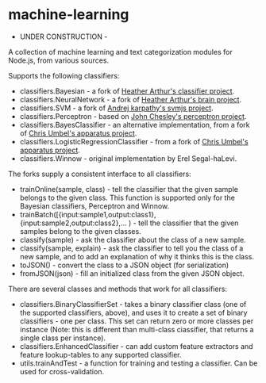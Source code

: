 machine-learning
================

- UNDER CONSTRUCTION -

A collection of machine learning and text categorization modules for Node.js, from various sources.

Supports the following classifiers:

* classifiers.Bayesian  - a fork of [Heather Arthur's classifier project](https://github.com/harthur/classifier).
* classifiers.NeuralNetwork - a fork of [Heather Arthur's brain project](https://github.com/harthur/brain).
* classifiers.SVM - a fork of [Andrej karpathy's svmjs project](https://github.com/karpathy/svmjs).
* classifiers.Perceptron - based on [John Chesley's perceptron project](https://github.com/chesles/perceptron).
* classifiers.BayesClassifier - an alternative implementation, from a fork of [Chris Umbel's apparatus project](https://github.com/chesles/perceptron).
* classifiers.LogisticRegressionClassifier - from a fork of  [Chris Umbel's apparatus project](https://github.com/chesles/perceptron).
* classifiers.Winnow - original implementation by Erel Segal-haLevi.

The forks supply a consistent interface to all classifiers:

* trainOnline(sample, class) - tell the classifier that the given sample belongs to the given class. This function is supported only for the Bayesian classifiers, Perceptron and Winnow.
* trainBatch([{input:sample1,output:class1}, {input:sample2,output:class2},... ) -  tell the classifier that the given samples belong to the given classes.
* classify(sample) - ask the classifier about the class of a new sample.
* classify(sample, explain) - ask the classifier to tell you the class of a new sample, and to add an explanation of why it thinks this is the class.
* toJSON() - convert the class to a JSON object (for serialization)
* fromJSON(json) - fill an initialized class from the given JSON object.

There are several classes and methods that work for all classifiers:

* classifiers.BinaryClassifierSet - takes a binary classifier class (one of the supported classifiers, above), and uses it to create a set of binary classifiers - one per class. This set can return zero or more classes per instance (Note: this is different than multi-class ciassifier, that returns a single class per instance).
* classifiers.EnhancedClassifier - can add custom feature extractors and feature lookup-tables to any supported classifier.
* utils.trainAndTest - a function for training and testing a classifier. Can be used for cross-validation.


